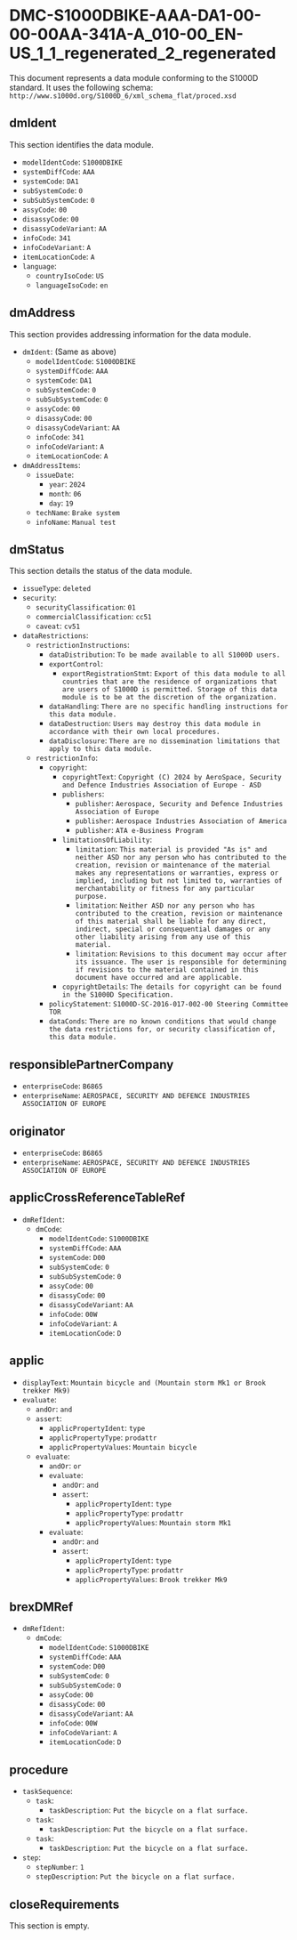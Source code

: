 # DMC-S1000DBIKE-AAA-DA1-00-00-00AA-341A-A_010-00_EN-US_1_1_regenerated_2_regenerated

This document represents a data module conforming to the S1000D standard.  It uses the following schema: `http://www.s1000d.org/S1000D_6/xml_schema_flat/proced.xsd`

## dmIdent

This section identifies the data module.

*   `modelIdentCode`: `S1000DBIKE`
*   `systemDiffCode`: `AAA`
*   `systemCode`: `DA1`
*   `subSystemCode`: `0`
*   `subSubSystemCode`: `0`
*   `assyCode`: `00`
*   `disassyCode`: `00`
*   `disassyCodeVariant`: `AA`
*   `infoCode`: `341`
*   `infoCodeVariant`: `A`
*   `itemLocationCode`: `A`
*   `language`:
    *   `countryIsoCode`: `US`
    *   `languageIsoCode`: `en`

## dmAddress

This section provides addressing information for the data module.

*   `dmIdent`: (Same as above)
    *   `modelIdentCode`: `S1000DBIKE`
    *   `systemDiffCode`: `AAA`
    *   `systemCode`: `DA1`
    *   `subSystemCode`: `0`
    *   `subSubSystemCode`: `0`
    *   `assyCode`: `00`
    *   `disassyCode`: `00`
    *   `disassyCodeVariant`: `AA`
    *   `infoCode`: `341`
    *   `infoCodeVariant`: `A`
    *   `itemLocationCode`: `A`
*   `dmAddressItems`:
    *   `issueDate`:
        *   `year`: `2024`
        *   `month`: `06`
        *   `day`: `19`
    *   `techName`: `Brake system`
    *   `infoName`: `Manual test`

## dmStatus

This section details the status of the data module.

*   `issueType`: `deleted`
*   `security`:
    *   `securityClassification`: `01`
    *   `commercialClassification`: `cc51`
    *   `caveat`: `cv51`
*   `dataRestrictions`:
    *   `restrictionInstructions`:
        *   `dataDistribution`: `To be made available to all S1000D users.`
        *   `exportControl`:
            *   `exportRegistrationStmt`: `Export of this data module to all countries that are the residence of organizations that are users of S1000D is permitted. Storage of this data module is to be at the discretion of the organization.`
        *   `dataHandling`: `There are no specific handling instructions for this data module.`
        *   `dataDestruction`: `Users may destroy this data module in accordance with their own local procedures.`
        *   `dataDisclosure`: `There are no dissemination limitations that apply to this data module.`
    *   `restrictionInfo`:
        *   `copyright`:
            *   `copyrightText`: `Copyright (C) 2024 by AeroSpace, Security and Defence Industries Association of Europe - ASD`
            *   `publishers`:
                *   `publisher`: `Aerospace, Security and Defence Industries Association of Europe`
                *   `publisher`: `Aerospace Industries Association of America`
                *   `publisher`: `ATA e-Business Program`
            *   `limitationsOfLiability`:
                *   `limitation`: `This material is provided "As is" and neither ASD nor any person who has contributed to the creation, revision or maintenance of the material makes any representations or warranties, express or implied, including but not limited to, warranties of merchantability or fitness for any particular purpose.`
                *   `limitation`: `Neither ASD nor any person who has contributed to the creation, revision or maintenance of this material shall be liable for any direct, indirect, special or consequential damages or any other liability arising from any use of this material.`
                *   `limitation`: `Revisions to this document may occur after its issuance. The user is responsible for determining if revisions to the material contained in this document have occurred and are applicable.`
            *   `copyrightDetails`: `The details for copyright can be found in the S1000D Specification.`
        *   `policyStatement`: `S1000D-SC-2016-017-002-00 Steering Committee TOR`
        *   `dataConds`: `There are no known conditions that would change the data restrictions for, or security classification of, this data module.`

## responsiblePartnerCompany

*   `enterpriseCode`: `B6865`
*   `enterpriseName`: `AEROSPACE, SECURITY AND DEFENCE INDUSTRIES ASSOCIATION OF EUROPE`

## originator

*   `enterpriseCode`: `B6865`
*   `enterpriseName`: `AEROSPACE, SECURITY AND DEFENCE INDUSTRIES ASSOCIATION OF EUROPE`

## applicCrossReferenceTableRef

*   `dmRefIdent`:
    *   `dmCode`:
        *   `modelIdentCode`: `S1000DBIKE`
        *   `systemDiffCode`: `AAA`
        *   `systemCode`: `D00`
        *   `subSystemCode`: `0`
        *   `subSubSystemCode`: `0`
        *   `assyCode`: `00`
        *   `disassyCode`: `00`
        *   `disassyCodeVariant`: `AA`
        *   `infoCode`: `00W`
        *   `infoCodeVariant`: `A`
        *   `itemLocationCode`: `D`

## applic

*   `displayText`: `Mountain bicycle and (Mountain storm Mk1 or Brook trekker Mk9)`
*   `evaluate`:
    *   `andOr`: `and`
    *   `assert`:
        *   `applicPropertyIdent`: `type`
        *   `applicPropertyType`: `prodattr`
        *   `applicPropertyValues`: `Mountain bicycle`
    *   `evaluate`:
        *   `andOr`: `or`
        *   `evaluate`:
            *   `andOr`: `and`
            *   `assert`:
                *   `applicPropertyIdent`: `type`
                *   `applicPropertyType`: `prodattr`
                *   `applicPropertyValues`: `Mountain storm Mk1`
        *   `evaluate`:
            *   `andOr`: `and`
            *   `assert`:
                *   `applicPropertyIdent`: `type`
                *   `applicPropertyType`: `prodattr`
                *   `applicPropertyValues`: `Brook trekker Mk9`

## brexDMRef

*   `dmRefIdent`:
    *   `dmCode`:
        *   `modelIdentCode`: `S1000DBIKE`
        *   `systemDiffCode`: `AAA`
        *   `systemCode`: `D00`
        *   `subSystemCode`: `0`
        *   `subSubSystemCode`: `0`
        *   `assyCode`: `00`
        *   `disassyCode`: `00`
        *   `disassyCodeVariant`: `AA`
        *   `infoCode`: `00W`
        *   `infoCodeVariant`: `A`
        *   `itemLocationCode`: `D`

## procedure

*   `taskSequence`:
    *   `task`:
        *   `taskDescription`: `Put the bicycle on a flat surface.`
    *   `task`:
        *   `taskDescription`: `Put the bicycle on a flat surface.`
    *   `task`:
        *   `taskDescription`: `Put the bicycle on a flat surface.`
*   `step`:
    *   `stepNumber`: `1`
    *   `stepDescription`: `Put the bicycle on a flat surface.`

## closeRequirements

This section is empty.